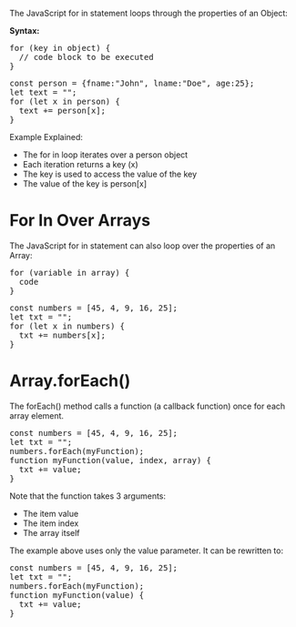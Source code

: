 The JavaScript for in statement loops through the properties of an Object:

<b>Syntax:</b>
<pre>
for (key in object) {
  // code block to be executed
}
</pre>
<pre>
const person = {fname:"John", lname:"Doe", age:25};
let text = "";
for (let x in person) {
  text += person[x];
}
</pre>
Example Explained:
<ul>
  <li>The for in loop iterates over a person object</li>
  <li>Each iteration returns a key (x)</li>
  <li>The key is used to access the value of the key</li>
  <li>The value of the key is person[x]</li>
</ul>
<h1>For In Over Arrays</h1>
The JavaScript for in statement can also loop over the properties of an Array:
<pre>
for (variable in array) {
  code
}
</pre>
<pre>
const numbers = [45, 4, 9, 16, 25];
let txt = "";
for (let x in numbers) {
  txt += numbers[x];
}
</pre>
<h1>Array.forEach()</h1>
The forEach() method calls a function (a callback function) once for each array element.
<pre>
const numbers = [45, 4, 9, 16, 25];
let txt = "";
numbers.forEach(myFunction);
function myFunction(value, index, array) {
  txt += value;
}
</pre>
Note that the function takes 3 arguments:
<ul>
  <li>The item value</li>
  <li>The item index</li>
  <li>The array itself</li>
</ul>
The example above uses only the value parameter. It can be rewritten to:
<pre>
const numbers = [45, 4, 9, 16, 25];
let txt = "";
numbers.forEach(myFunction);
function myFunction(value) {
  txt += value;
}
</pre>
